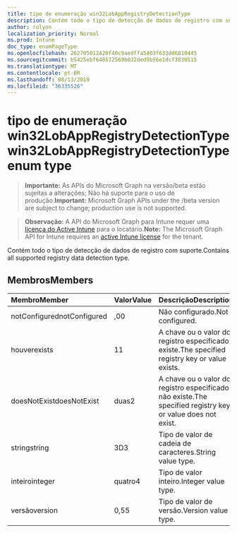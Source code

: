 ```yaml
---
title: tipo de enumeração win32LobAppRegistryDetectionType
description: Contém todo o tipo de detecção de dados de registro com suporte.
author: rolyon
localization_priority: Normal
ms.prod: Intune
doc_type: enumPageType
ms.openlocfilehash: 262705012420f40c9aedffa5403f633dd6810445
ms.sourcegitcommit: b5425ebf648572569b032ded5b56e1dcf3830515
ms.translationtype: MT
ms.contentlocale: pt-BR
ms.lasthandoff: 08/13/2019
ms.locfileid: "36335526"
---
```

# <a name="win32lobappregistrydetectiontype-enum-type"></a><span data-ttu-id="c9cb1-103">tipo de enumeração win32LobAppRegistryDetectionType</span><span class="sxs-lookup"><span data-stu-id="c9cb1-103">win32LobAppRegistryDetectionType enum type</span></span>

> <span data-ttu-id="c9cb1-104">**Importante:** As APIs do Microsoft Graph na versão/beta estão sujeitas a alterações; Não há suporte para o uso de produção.</span><span class="sxs-lookup"><span data-stu-id="c9cb1-104">**Important:** Microsoft Graph APIs under the /beta version are subject to change; production use is not supported.</span></span>

> <span data-ttu-id="c9cb1-105">**Observação:** A API do Microsoft Graph para Intune requer uma [licença do Active Intune](https://go.microsoft.com/fwlink/?linkid=839381) para o locatário.</span><span class="sxs-lookup"><span data-stu-id="c9cb1-105">**Note:** The Microsoft Graph API for Intune requires an [active Intune license](https://go.microsoft.com/fwlink/?linkid=839381) for the tenant.</span></span>

<span data-ttu-id="c9cb1-106">Contém todo o tipo de detecção de dados de registro com suporte.</span><span class="sxs-lookup"><span data-stu-id="c9cb1-106">Contains all supported registry data detection type.</span></span>

## <a name="members"></a><span data-ttu-id="c9cb1-107">Membros</span><span class="sxs-lookup"><span data-stu-id="c9cb1-107">Members</span></span>
|<span data-ttu-id="c9cb1-108">Membro</span><span class="sxs-lookup"><span data-stu-id="c9cb1-108">Member</span></span>|<span data-ttu-id="c9cb1-109">Valor</span><span class="sxs-lookup"><span data-stu-id="c9cb1-109">Value</span></span>|<span data-ttu-id="c9cb1-110">Descrição</span><span class="sxs-lookup"><span data-stu-id="c9cb1-110">Description</span></span>|
|:---|:---|:---|
|<span data-ttu-id="c9cb1-111">notConfigured</span><span class="sxs-lookup"><span data-stu-id="c9cb1-111">notConfigured</span></span>|<span data-ttu-id="c9cb1-112">,0</span><span class="sxs-lookup"><span data-stu-id="c9cb1-112">0</span></span>|<span data-ttu-id="c9cb1-113">Não configurado.</span><span class="sxs-lookup"><span data-stu-id="c9cb1-113">Not configured.</span></span>|
|<span data-ttu-id="c9cb1-114">houver</span><span class="sxs-lookup"><span data-stu-id="c9cb1-114">exists</span></span>|<span data-ttu-id="c9cb1-115">1</span><span class="sxs-lookup"><span data-stu-id="c9cb1-115">1</span></span>|<span data-ttu-id="c9cb1-116">A chave ou o valor do registro especificado existe.</span><span class="sxs-lookup"><span data-stu-id="c9cb1-116">The specified registry key or value exists.</span></span>|
|<span data-ttu-id="c9cb1-117">doesNotExist</span><span class="sxs-lookup"><span data-stu-id="c9cb1-117">doesNotExist</span></span>|<span data-ttu-id="c9cb1-118">duas</span><span class="sxs-lookup"><span data-stu-id="c9cb1-118">2</span></span>|<span data-ttu-id="c9cb1-119">A chave ou o valor do registro especificado não existe.</span><span class="sxs-lookup"><span data-stu-id="c9cb1-119">The specified registry key or value does not exist.</span></span>|
|<span data-ttu-id="c9cb1-120">string</span><span class="sxs-lookup"><span data-stu-id="c9cb1-120">string</span></span>|<span data-ttu-id="c9cb1-121">3D</span><span class="sxs-lookup"><span data-stu-id="c9cb1-121">3</span></span>|<span data-ttu-id="c9cb1-122">Tipo de valor de cadeia de caracteres.</span><span class="sxs-lookup"><span data-stu-id="c9cb1-122">String value type.</span></span>|
|<span data-ttu-id="c9cb1-123">inteiro</span><span class="sxs-lookup"><span data-stu-id="c9cb1-123">integer</span></span>|<span data-ttu-id="c9cb1-124">quatro</span><span class="sxs-lookup"><span data-stu-id="c9cb1-124">4</span></span>|<span data-ttu-id="c9cb1-125">Tipo de valor inteiro.</span><span class="sxs-lookup"><span data-stu-id="c9cb1-125">Integer value type.</span></span>|
|<span data-ttu-id="c9cb1-126">versão</span><span class="sxs-lookup"><span data-stu-id="c9cb1-126">version</span></span>|<span data-ttu-id="c9cb1-127">0,5</span><span class="sxs-lookup"><span data-stu-id="c9cb1-127">5</span></span>|<span data-ttu-id="c9cb1-128">Tipo de valor de versão.</span><span class="sxs-lookup"><span data-stu-id="c9cb1-128">Version value type.</span></span>|



